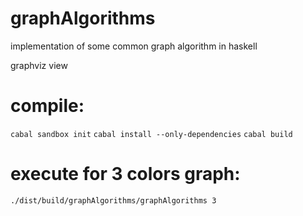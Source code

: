 # graphAlgorithms

implementation of some common graph algorithm in haskell


graphviz view

# compile:
`cabal sandbox init`
`cabal install --only-dependencies`
`cabal build`

# execute for 3 colors graph:
`./dist/build/graphAlgorithms/graphAlgorithms 3`




